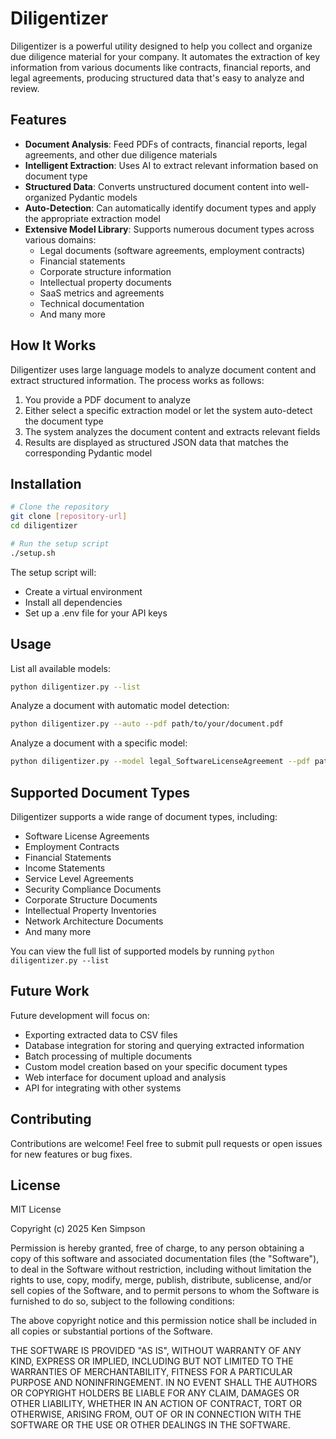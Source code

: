 # Diligentizer

Diligentizer is a powerful utility designed to help you collect and organize due diligence material for your company. It automates the extraction of key information from various documents like contracts, financial reports, and legal agreements, producing structured data that's easy to analyze and review.

## Features

- **Document Analysis**: Feed PDFs of contracts, financial reports, legal agreements, and other due diligence materials
- **Intelligent Extraction**: Uses AI to extract relevant information based on document type
- **Structured Data**: Converts unstructured document content into well-organized Pydantic models
- **Auto-Detection**: Can automatically identify document types and apply the appropriate extraction model
- **Extensive Model Library**: Supports numerous document types across various domains:
  - Legal documents (software agreements, employment contracts)
  - Financial statements
  - Corporate structure information
  - Intellectual property documents
  - SaaS metrics and agreements
  - Technical documentation
  - And many more

## How It Works

Diligentizer uses large language models to analyze document content and extract structured information. The process works as follows:

1. You provide a PDF document to analyze
2. Either select a specific extraction model or let the system auto-detect the document type
3. The system analyzes the document content and extracts relevant fields
4. Results are displayed as structured JSON data that matches the corresponding Pydantic model

## Installation

```bash
# Clone the repository
git clone [repository-url]
cd diligentizer

# Run the setup script
./setup.sh
```

The setup script will:
- Create a virtual environment
- Install all dependencies
- Set up a .env file for your API keys

## Usage

List all available models:
```bash
python diligentizer.py --list
```

Analyze a document with automatic model detection:
```bash
python diligentizer.py --auto --pdf path/to/your/document.pdf
```

Analyze a document with a specific model:
```bash
python diligentizer.py --model legal_SoftwareLicenseAgreement --pdf path/to/your/document.pdf
```

## Supported Document Types

Diligentizer supports a wide range of document types, including:

- Software License Agreements
- Employment Contracts
- Financial Statements
- Income Statements
- Service Level Agreements
- Security Compliance Documents
- Corporate Structure Documents
- Intellectual Property Inventories
- Network Architecture Documents
- And many more

You can view the full list of supported models by running `python diligentizer.py --list`

## Future Work

Future development will focus on:

- Exporting extracted data to CSV files
- Database integration for storing and querying extracted information
- Batch processing of multiple documents
- Custom model creation based on your specific document types
- Web interface for document upload and analysis
- API for integrating with other systems

## Contributing

Contributions are welcome! Feel free to submit pull requests or open issues for new features or bug fixes.

## License

MIT License

Copyright (c) 2025 Ken Simpson

Permission is hereby granted, free of charge, to any person obtaining a copy
of this software and associated documentation files (the "Software"), to deal
in the Software without restriction, including without limitation the rights
to use, copy, modify, merge, publish, distribute, sublicense, and/or sell
copies of the Software, and to permit persons to whom the Software is
furnished to do so, subject to the following conditions:

The above copyright notice and this permission notice shall be included in all
copies or substantial portions of the Software.

THE SOFTWARE IS PROVIDED "AS IS", WITHOUT WARRANTY OF ANY KIND, EXPRESS OR
IMPLIED, INCLUDING BUT NOT LIMITED TO THE WARRANTIES OF MERCHANTABILITY,
FITNESS FOR A PARTICULAR PURPOSE AND NONINFRINGEMENT. IN NO EVENT SHALL THE
AUTHORS OR COPYRIGHT HOLDERS BE LIABLE FOR ANY CLAIM, DAMAGES OR OTHER
LIABILITY, WHETHER IN AN ACTION OF CONTRACT, TORT OR OTHERWISE, ARISING FROM,
OUT OF OR IN CONNECTION WITH THE SOFTWARE OR THE USE OR OTHER DEALINGS IN THE
SOFTWARE.
